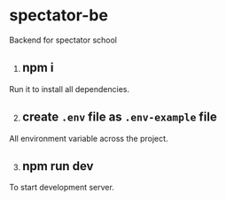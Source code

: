 # spectator-be
Backend for spectator school

1. ## npm i
Run it to install all dependencies.

2. ## create `.env` file as `.env-example` file
All environment variable across the project.

3. ## npm run dev
To start development server.